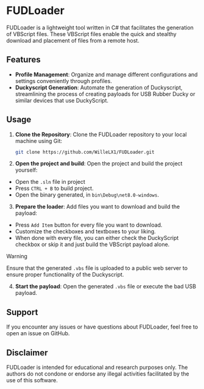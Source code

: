 # FUDLoader

FUDLoader is a lightweight tool written in C# that facilitates the generation of VBScript files. These VBScript files enable the quick and stealthy download and placement of files from a remote host.

## Features

- **Profile Management**: Organize and manage different configurations and settings conveniently through profiles.
- **Duckyscript Generation**: Automate the generation of Duckyscript, streamlining the process of creating payloads for USB Rubber Ducky or similar devices that use DuckyScript.

## Usage

1. **Clone the Repository**: Clone the FUDLoader repository to your local machine using Git:
   ```bash
   git clone https://github.com/WilleLX1/FUDLoader.git

2. **Open the project and build**: Open the project and build the project yourself:
* Open the `.sln` file in project
* Press `CTRL + B` to build project.
* Open the binary generated, in `bin\Debug\net8.0-windows`.

3. **Prepare the loader**: Add files you want to download and build the payload:
* Press `Add Item` button for every file you want to download.
* Customize the checkboxes and textboxes to your liking.
* When done with every file, you can either check the DuckyScript checkbox or skip it and just build the VBScript payload alone.
  
> [!WARNING]
> Ensure that the generated `.vbs` file is uploaded to a public web server to ensure proper functionality of the Duckyscript.

4. **Start the payload**: Open the generated `.vbs` file or execute the bad USB payload.

## Support
If you encounter any issues or have questions about FUDLoader, feel free to open an issue on GitHub.

## Disclaimer
FUDLoader is intended for educational and research purposes only. The authors do not condone or endorse any illegal activities facilitated by the use of this software.
